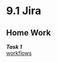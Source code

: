 # 9.1 Jira
## Home Work

***Task 1***  
[workflows](https://github.com/k0pec/netology_devops/tree/main/9.1_Jira/1.png)